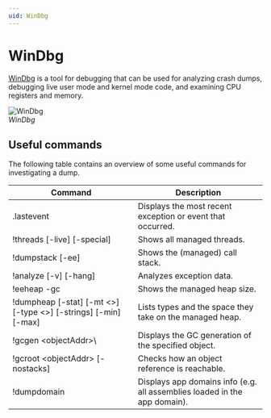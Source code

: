 ```yaml
---
uid: WinDbg
---
```


# WinDbg

[WinDbg](https://learn.microsoft.com/en-us/windows-hardware/drivers/debugger/) is a tool for debugging that can be used for analyzing crash dumps, debugging live user mode and kernel mode code, and examining CPU registers and memory.

![WinDbg](~/develop/images/WinDbg.png)<br>*WinDbg*

## Useful commands

The following table contains an overview of some useful commands for investigating a dump.

| Command                                                                    | Description                                                               |
|----------------------------------------------------------------------------|---------------------------------------------------------------------------|
| .lastevent                                                                 | Displays the most recent exception or event that occurred.                |
| !threads \[-live\] \[-special\]                                            | Shows all managed threads.                                                |
| !dumpstack \[-ee\]                                                         | Shows the (managed) call stack.                                           |
| !analyze \[-v\] \[-hang\]                                                  | Analyzes exception data.                                                  |
| !eeheap -gc                                                                | Shows the managed heap size.                                              |
| !dumpheap \[-stat\] \[-mt <>\] \[-type <>\] \[-strings\] \[-min\] \[-max\] | Lists types and the space they take on the managed heap.                  |
| !gcgen \<objectAddr>\                                                      | Displays the GC generation of the specified object.                       |
| !gcroot \<objectAddr\> \[-nostacks\]                                       | Checks how an object reference is reachable.                              |
| !dumpdomain                                                                | Displays app domains info (e.g. all assemblies loaded in the app domain). |
